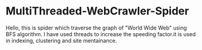 # MultiThreaded-WebCrawler-Spider

Hello, this is spider which traverse the graph of "World Wide Web" using BFS algorithm. I have used threads to increase
the speeding factor.it is used in indexing, clustering and site mentainance.

